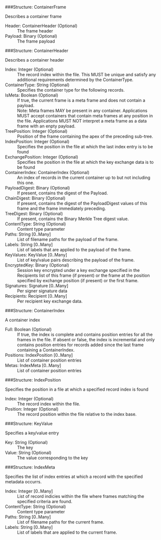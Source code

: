 ﻿

###Structure: ContainerFrame

Describes a container frame

<dl>
<dt>Header: ContainerHeader (Optional)
<dd>The frame header
<dt>Payload: Binary (Optional)
<dd>The frame payload
</dl>
###Structure: ContainerHeader

Describes a container header

<dl>
<dt>Index: Integer (Optional)
<dd>The record index within the file. This MUST be unique and 
satisfy any additional requirements determined by the ContainerType.
<dt>ContainerType: String (Optional)
<dd>Specifies the container type for the following records.
<dt>IsMeta: Boolean (Optional)
<dd>If true, the current frame is a meta frame and does not contain a payload.
<dd>Note: Meta frames MAY be present in any container. Applications MUST
accept containers that contain meta frames at any position in the file.
Applications MUST NOT interpret a meta frame as a data frame with an enpty payload.
<dt>TreePosition: Integer (Optional)
<dd>Position of the frame containing the apex of the preceding sub-tree.
<dt>IndexPosition: Integer (Optional)
<dd>Specifies the position in the file at which the last index entry is
to be found
<dt>ExchangePosition: Integer (Optional)
<dd>Specifies the position in the file at which the key exchange data is
to be found
<dt>ContainerIndex: ContainerIndex (Optional)
<dd>An index of records in the current container up to but not including
this one.
<dt>PayloadDigest: Binary (Optional)
<dd>If present, contains the digest of the Payload.
<dt>ChainDigest: Binary (Optional)
<dd>If present, contains the digest of the PayloadDigest values of this
frame and the frame immediately preceding.
<dt>TreeDigest: Binary (Optional)
<dd>If present, contains the Binary Merkle Tree digest value.
<dt>ContentType: String (Optional)
<dd>Content type parameter
<dt>Paths: String [0..Many]
<dd>List of filename paths for the payload of the frame.
<dt>Labels: String [0..Many]
<dd>List of labels that are applied to the payload of the frame.
<dt>KeyValues: KeyValue [0..Many]
<dd>List of key/value pairs describing the payload of the frame.
<dt>EncryptedKey: Binary (Optional)
<dd>Session key encrypted under a key exchange specified in the Recipients 
list of this frame (if present) or the frame at the position specified by
exchange position (if present) or the first frame.
<dt>Signatures: Signature [0..Many]
<dd>Per signer signature data
<dt>Recipients: Recipient [0..Many]
<dd>Per recipient key exchange data.
</dl>
###Structure: ContainerIndex

A container index

<dl>
<dt>Full: Boolean (Optional)
<dd>If true, the index is complete and contains position entries for all the 
frames in the file. If absent or false, the index is incremental and only
contains position entries for records added since the last 
frame containing a ContainerIndex.
<dt>Positions: IndexPosition [0..Many]
<dd>List of container position entries
<dt>Metas: IndexMeta [0..Many]
<dd>List of container position entries
</dl>
###Structure: IndexPosition

Specifies the position in a file at which a specified record index is found

<dl>
<dt>Index: Integer (Optional)
<dd>The record index within the file.
<dt>Position: Integer (Optional)
<dd>The record position within the file relative to the index base.
</dl>
###Structure: KeyValue

Specifies a key/value entry

<dl>
<dt>Key: String (Optional)
<dd>The key
<dt>Value: String (Optional)
<dd>The value corresponding to the key
</dl>
###Structure: IndexMeta

Specifies the list of index entries at which a record with the specified metadata occurrs.

<dl>
<dt>Index: Integer [0..Many]
<dd>List of record indicies within the file where frames matching the specified 
criteria are found.
<dt>ContentType: String (Optional)
<dd>Content type parameter
<dt>Paths: String [0..Many]
<dd>List of filename paths for the current frame.
<dt>Labels: String [0..Many]
<dd>List of labels that are applied to the current frame.
</dl>
